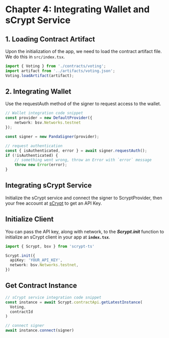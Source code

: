 # Chapter 4: Integrating Wallet and sCrypt Service

## 1. Loading Contract Artifact

Upon the initialization of the app, we need to load the contract artifact file. We do this in `src/index.tsx`.

```ts
import { Voting } from './contracts/voting';
import artifact from '../artifacts/voting.json';
Voting.loadArtifact(artifact);
```

## 2. Integrating Wallet 

Use the requestAuth method of the signer to request access to the wallet.

```ts
// Wallet integration code snippet
const provider = new DefaultProvider({
    network: bsv.Networks.testnet
});

const signer = new PandaSigner(provider);

// request authentication
const { isAuthenticated, error } = await signer.requestAuth();
if (!isAuthenticated) {
    // something went wrong, throw an Error with `error` message
    throw new Error(error);
}
```

## Integrating sCrypt Service

Initialize the sCrypt service and connect the signer to ScryptProvider, then your free account at [sCrypt](https://scrypt.io) to get an API Key.

## Initialize Client
You can pass the API key, along with network, to the ***Scrypt.init*** function to initialize an sCrypt client in your app at **`index.tsx`**.

```ts
import { Scrypt, bsv } from 'scrypt-ts'

Scrypt.init({
  apiKey: 'YOUR_API_KEY',
  network: bsv.Networks.testnet,
})
```

##  Get Contract Instance
```ts
// sCrypt service integration code snippet
const instance = await Scrypt.contractApi.getLatestInstance(
  Voting,
  contractId
)

// connect signer
await instance.connect(signer)
```
